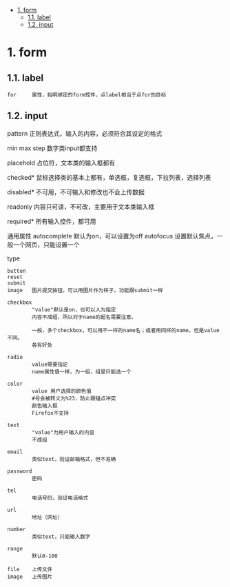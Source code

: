 <!-- TOC -->

- [1. form](#1-form)
    - [1.1. label](#11-label)
    - [1.2. input](#12-input)

<!-- /TOC -->
# 1. form

## 1.1. label

    for     属性，指明绑定的form控件，点label相当于点for的目标



## 1.2. input

pattern
        正则表达式，输入的内容，必须符合其设定的格式

min max step
        数字类input都支持

placehold
        占位符，文本类的输入框都有

checked*
        鼠标选择类的基本上都有，单选框，复选框，下拉列表，选择列表


disabled*
        不可用，不可输入和修改也不会上传数据

readonly
        内容只可读，不可改，主要用于文本类输入框

required*
        所有输入控件，都可用

通用属性
        autocomplete   默认为on，可以设置为off
        autofocus      设置默认焦点，一般一个网页，只能设置一个



type

    button
    reset
    submit
    image   图片提交按钮，可以用图片作为样子，功能跟submit一样

    checkbox
            "value"默认是on，也可以人为指定
            内容不成组，所以对于name的起名需要注意。

            一般，多个checkbox，可以用不一样的name名；或者用同样的name，但是value不同。
            各有好处

    radio
            value需要指定
            name属性值一样，为一组，组里只能选一个

    color   
            value 用户选择的颜色值
            #号会被转义为%23，防止跟锚点冲突
            颜色输入框
            Firefox不支持

    text
            "value"为用户输入的内容
            不成组

    email
            类似text，验证邮箱格式，但不准确

    password
            密码

    tel
            电话号码，验证电话格式

    url 
            地址（网址）
    
    number
            类似text，只能输入数字

    range
            默认0-100

    file    上传文件
    image   上传图片



    

